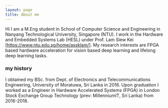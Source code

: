 ```yaml
---
layout: page
title: About me
---
```


Hi I am a M.Eng student in School of Computer Science and Engineering in Nanyang Technological University, Singapore (NTU). I work in the Hardware and Embedded Systems Lab (HESL) under Prof. Lam Siew Kei [https://www.ntu.edu.sg/home/assklam/]. My research interests are FPGA based hardware acceleration for vision based deep learning and lifelong deep learning tasks.   

### my history

I obtained my BSc. from Dept. of Electronics and Telecommunications Engineering, University of Moratuwa, Sri Lanka in 2016. Upon graduation I worked as a Engineer in Hardware Accelerated Systems (FPGA) in London Stock Exchange Group Technology (prev: MillenniumIT, Sri Lanka) from 2016-2018.

